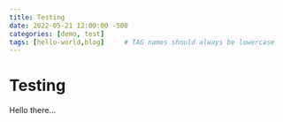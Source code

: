 ```yaml
---
title: Testing
date: 2022-05-21 12:00:00 -500
categories: [demo, test]
tags: [hello-world,blog]     # TAG names should always be lowercase
---
```


# Testing

Hello there...